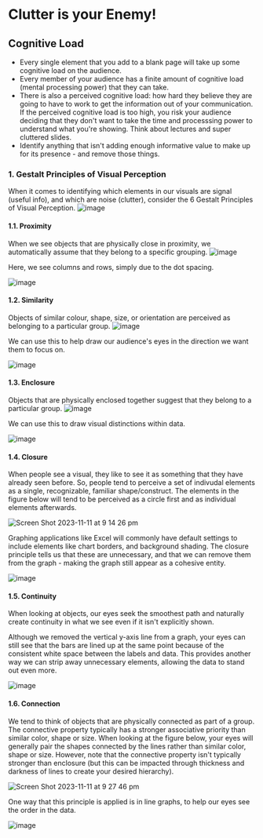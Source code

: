 # Clutter is your Enemy!

## Cognitive Load
- Every single element that you add to a blank page will take up some cognitive load on the audience.
- Every member of your audience has a finite amount of cognitive load (mental processing power) that they can take.
- There is also a perceived cognitive load: how hard they believe they are going to have to work to get the information out of your communication. If the perceived cognitive load is too high, you risk your audience deciding that they don't want to take the time and processsing power to understand what you're showing. Think about lectures and super cluttered slides.
- Identify anything that isn't adding enough informative value to make up for its presence - and remove those things. 

### 1. Gestalt Principles of Visual Perception
When it comes to identifying which elements in our visuals are signal (useful info), and which are noise (clutter), consider the 6 Gestalt Principles of Visual Perception.
![image](https://github.com/alexlee2000/storytelling_with_data/assets/43845085/a38f2de3-1af2-4777-8ad8-1afc6a3df6e1)

#### 1.1. Proximity
When we see objects that are physically close in proximity, we automatically assume that they belong to a specific grouping.
![image](https://github.com/alexlee2000/storytelling_with_data/assets/43845085/30d31689-cd6b-44a9-97a4-3f43c6c4e707)

Here, we see columns and rows, simply due to the dot spacing.

![image](https://github.com/alexlee2000/storytelling_with_data/assets/43845085/03e3da9a-dd34-4c96-b715-be7e52426fca)

#### 1.2. Similarity
Objects of similar colour, shape, size, or orientation are perceived as belonging to a particular group. 
![image](https://github.com/alexlee2000/storytelling_with_data/assets/43845085/6dcab953-31e9-48c9-9b86-a03d7bbb8a71)

We can use this to help draw our audience's eyes in the direction we want them to focus on.

![image](https://github.com/alexlee2000/storytelling_with_data/assets/43845085/10886f72-2eaa-4fef-8cf7-23c021324e6e)

#### 1.3. Enclosure
Objects that are physically enclosed together suggest that they belong to a particular group. 
![image](https://github.com/alexlee2000/storytelling_with_data/assets/43845085/51643265-d4a3-4789-b369-c7073e66d962)

We can use this to draw visual distinctions within data.

![image](https://github.com/alexlee2000/storytelling_with_data/assets/43845085/1a56c4e0-b1ac-48b9-9e9c-c13eb171bc45)


#### 1.4. Closure
When people see a visual, they like to see it as something that they have already seen before. So, people tend to perceive a set of indivudal elements as a single, recognizable, familiar shape/construct. The elements in the figure below will tend to be perceived as a circle first and as individual elements afterwards. 

![Screen Shot 2023-11-11 at 9 14 26 pm](https://github.com/alexlee2000/storytelling_with_data/assets/43845085/8b14969f-f11a-40ed-b517-1c997f9d3978)

Graphing applications like Excel will commonly have default settings to include elements like chart borders, and background shading. The closure principle tells us that these are unnecessary, and that we can remove them from the graph - making the graph still appear as a cohesive entity.

![image](https://github.com/alexlee2000/storytelling_with_data/assets/43845085/e96a4067-14e8-45c5-a766-8d490b43477c)


#### 1.5. Continuity
When looking at objects, our eyes seek the smoothest path and naturally create continuity in what we see even if it isn't explicitly shown. 

Although we removed the vertical y-axis line from a graph, your eyes can still see that the bars are lined up at the same point because of the consistent white space between the labels and data. This provides another way we can strip away unnecessary elements, allowing the data to stand out even more. 

![image](https://github.com/alexlee2000/storytelling_with_data/assets/43845085/e656ca67-0f12-4ab0-b516-e34940e9f07f)


#### 1.6. Connection
We tend to think of objects that are physically connected as part of a group. The connective property typically has a stronger associative priority than similar color, shape or size. When looking at the figure below, your eyes will generally pair the shapes connected by the lines rather than similar color, shape or size. However, note that the connective property isn't typically stronger than enclosure (but this can be impacted through thickness and darkness of lines to create your desired hierarchy). 

![Screen Shot 2023-11-11 at 9 27 46 pm](https://github.com/alexlee2000/storytelling_with_data/assets/43845085/89b68dab-bed4-4e35-95fd-19ed1d1606a8)

One way that this principle is applied is in line graphs, to help our eyes see the order in the data. 

![image](https://github.com/alexlee2000/storytelling_with_data/assets/43845085/7d79cbd3-1c05-4027-a2ca-baf2347ab72b)
